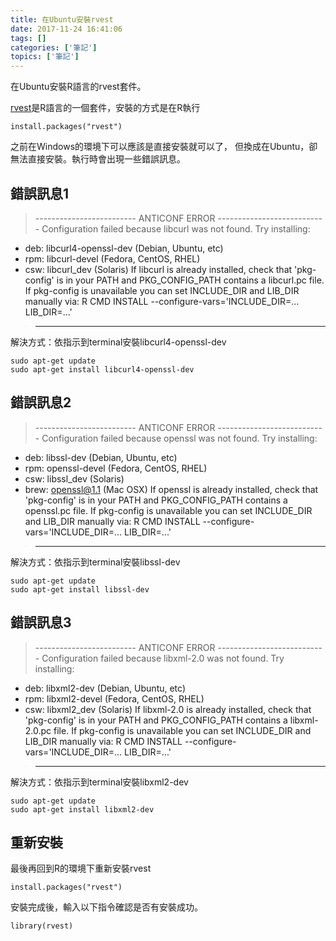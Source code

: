 ```yaml
---
title: 在Ubuntu安裝rvest
date: 2017-11-24 16:41:06
tags: []
categories: ['筆記']
topics: ['筆記']
---
```



在Ubuntu安裝R語言的rvest套件。
<!--more-->

[rvest](https://github.com/hadley/rvest)是R語言的一個套件，安裝的方式是在R執行
```
install.packages("rvest")
```

之前在Windows的環境下可以應該是直接安裝就可以了，
但換成在Ubuntu，卻無法直接安裝。執行時會出現一些錯誤訊息。


## 錯誤訊息1
>------------------------- ANTICONF ERROR ---------------------------
Configuration failed because libcurl was not found. Try installing:
 * deb: libcurl4-openssl-dev (Debian, Ubuntu, etc)
 * rpm: libcurl-devel (Fedora, CentOS, RHEL)
 * csw: libcurl_dev (Solaris)
If libcurl is already installed, check that 'pkg-config' is in your
PATH and PKG_CONFIG_PATH contains a libcurl.pc file. If pkg-config
is unavailable you can set INCLUDE_DIR and LIB_DIR manually via:
R CMD INSTALL --configure-vars='INCLUDE_DIR=... LIB_DIR=...'
>--------------------------------------------------------------------

解決方式：依指示到terminal安裝libcurl4-openssl-dev

```
sudo apt-get update
sudo apt-get install libcurl4-openssl-dev
```



## 錯誤訊息2
>------------------------- ANTICONF ERROR ---------------------------
Configuration failed because openssl was not found. Try installing:
 * deb: libssl-dev (Debian, Ubuntu, etc)
 * rpm: openssl-devel (Fedora, CentOS, RHEL)
 * csw: libssl_dev (Solaris)
 * brew: openssl@1.1 (Mac OSX)
If openssl is already installed, check that 'pkg-config' is in your
PATH and PKG_CONFIG_PATH contains a openssl.pc file. If pkg-config
is unavailable you can set INCLUDE_DIR and LIB_DIR manually via:
R CMD INSTALL --configure-vars='INCLUDE_DIR=... LIB_DIR=...'
>--------------------------------------------------------------------

解決方式：依指示到terminal安裝libssl-dev
```
sudo apt-get update
sudo apt-get install libssl-dev
```



## 錯誤訊息3
>------------------------- ANTICONF ERROR ---------------------------
Configuration failed because libxml-2.0 was not found. Try installing:
 * deb: libxml2-dev (Debian, Ubuntu, etc)
 * rpm: libxml2-devel (Fedora, CentOS, RHEL)
 * csw: libxml2_dev (Solaris)
If libxml-2.0 is already installed, check that 'pkg-config' is in your
PATH and PKG_CONFIG_PATH contains a libxml-2.0.pc file. If pkg-config
is unavailable you can set INCLUDE_DIR and LIB_DIR manually via:
R CMD INSTALL --configure-vars='INCLUDE_DIR=... LIB_DIR=...'
>--------------------------------------------------------------------

解決方式：依指示到terminal安裝libxml2-dev
```
sudo apt-get update
sudo apt-get install libxml2-dev
```

## 重新安裝
最後再回到R的環境下重新安裝rvest
```
install.packages("rvest")
```

安裝完成後，輸入以下指令確認是否有安裝成功。
```
library(rvest)
```

